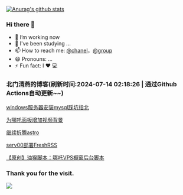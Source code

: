 [![Anurag's github stats](https://github-readme-stats.vercel.app/api?username=bmqy)](https://github.com/anuraghazra/github-readme-stats)
### Hi there 👋
- 🔭 I’m working now
- 🌱 I've been studying ...
- 📫 How to reach me: [@chanel](https://t.me/tcbmqy)，[@group](https://t.me/tgbmqy)
- 😄 Pronouns: ...
- ⚡ Fun fact:  I ❤️ 💻

<!--START_SECTION:bmqy-->

### 北门清燕的博客(刷新时间:2024-07-14 02:18:26 | 通过Github Actions自动更新~~)

[windows服务器安装mysql踩坑指北](https://www.bmqy.net/2672.html)

[为哪吒面板增加视频背景](https://www.bmqy.net/2671.html)

[继续折腾astro](https://www.bmqy.net/2670.html)

[serv00部署FreshRSS](https://www.bmqy.net/2667.html)

[【原创】油猴脚本：哪吒VPS橱窗后台脚本](https://www.bmqy.net/2666.html)

<!--END_SECTION:bmqy-->

### Thank you for the visit.
![](http://profile-counter.glitch.me/bmqy/count.svg)
